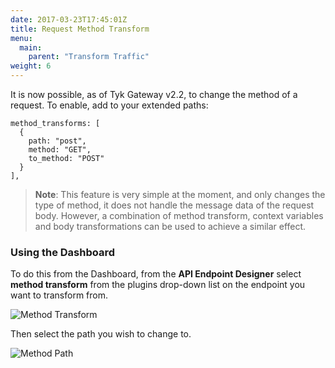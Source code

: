 ```yaml
---
date: 2017-03-23T17:45:01Z
title: Request Method Transform
menu:
  main:
    parent: "Transform Traffic"
weight: 6 
---
```


It is now possible, as of Tyk Gateway v2.2, to change the method of a request. To enable, add to your extended paths:

```{.copyWrapper}
method_transforms: [
  {
    path: "post",
    method: "GET",
    to_method: "POST"
  }
],
```

> **Note**: This feature is very simple at the moment, and only changes the type of method, it does not handle the message data of the request body. However, a combination of method transform, context variables and body transformations can be used to achieve a similar effect.

### Using the Dashboard

To do this from the Dashboard, from the **API Endpoint Designer** select **method transform** from the plugins drop-down list on the endpoint you want to transform from.

![Method Transform](/docs/img/dashboard/system-management/body-transform-plugin.png)

Then select the path you wish to change to.

![Method Path](/docs/img/dashboard/system-management/method_to_path_2.5.png)
